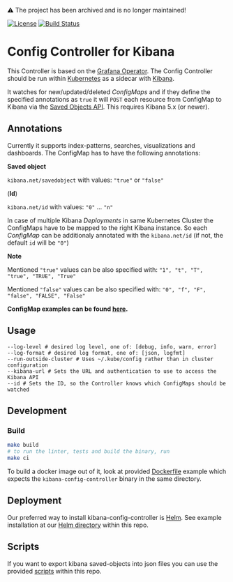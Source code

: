 :warning: The project has been archived and is no longer maintained!

[![License](https://img.shields.io/badge/License-Apache%202.0-blue.svg)](https://opensource.org/licenses/Apache-2.0)
[![Build Status](https://travis-ci.org/dbsystel/kibana-config-controller.svg)](https://travis-ci.org/dbsystel/kibana-config-controller)

# Config Controller for Kibana
This Controller is based on the [Grafana Operator](https://github.com/tsloughter/grafana-operator). The Config Controller should be run within [Kubernetes](https://github.com/kubernetes/kubernetes) as a sidecar with [Kibana](https://github.com/elastic/kibana).

It watches for new/updated/deleted *ConfigMaps* and if they define the specified annotations as `true` it will `POST` each resource from ConfigMap to Kibana via the [Saved Objects API](https://www.elastic.co/guide/en/kibana/current/saved-objects-api.html). This requires Kibana 5.x (or newer).

## Annotations

Currently it supports index-patterns, searches, visualizations and dashboards. The ConfigMap has to have the following annotations:

**Saved object**

`kibana.net/savedobject` with values: `"true"` or `"false"`

(**Id**)

`kibana.net/id` with values: `"0"` ... `"n"`

In case of multiple Kibana *Deployments* in same Kubernetes Cluster the ConfigMaps have to be mapped to the right Kibana instance.
So each *ConfigMap* can be additionaly annotated with the `kibana.net/id` (if not, the default `id` will be `"0"`)

**Note**

Mentioned `"true"` values can be also specified with: `"1", "t", "T", "true", "TRUE", "True"`

Mentioned `"false"` values can be also specified with: `"0", "f", "F", "false", "FALSE", "False"`

**ConfigMap examples can be found [here](configmap-examples).**

## Usage
```
--log-level # desired log level, one of: [debug, info, warn, error]
--log-format # desired log format, one of: [json, logfmt]
--run-outside-cluster # Uses ~/.kube/config rather than in cluster configuration
--kibana-url # Sets the URL and authentication to use to access the Kibana API
--id # Sets the ID, so the Controller knows which ConfigMaps should be watched
```

## Development
### Build
```sh
make build
# to run the linter, tests and build the binary, run
make ci
```

To build a docker image out of it, look at provided [Dockerfile](Dockerfile) example which expects the `kibana-config-controller` binary in the same directory.

## Deployment
Our preferred way to install kibana-config-controller is [Helm](https://helm.sh/). See example installation at our [Helm directory](helm) within this repo.

## Scripts
If you want to export kibana saved-objects into json files you can use the provided [scripts](scripts) within this repo.
